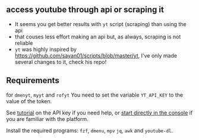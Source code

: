 
## access youtube through api or scraping it

- It seems you get better results with `yt` script (scraping) than using the api
- that couses less effort making an api but, as always, scraping is not reliable
- `yt` was highly inspired by https://github.com/sayan01/scripts/blob/master/yt, I've only made several changes to it, check his repo!
 
## Requirements

for `dmenyt`, `myyt` and `rofyt` You need to set the variable `YT_API_KEY` to the value of the token.

See [tutorial](https://elfsight.com/blog/2016/12/how-to-get-youtube-api-key-tutorial/) on the API key if you need help, or [start directly in the console](https://console.developers.google.com/apis/library?filter=category:youtube) if you are familiar with the platform.

Install the required programs: `fzf`, `dmenu`, `mpv` `jq`, `awk` and `youtube-dl`.

